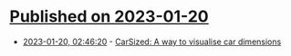 # [Published on 2023-01-20](index.md)

* [2023-01-20, 02:46:20](https://news.ycombinator.com/item?id=34448576) - [CarSized: A way to visualise car dimensions](https://www.carsized.com/en/)
